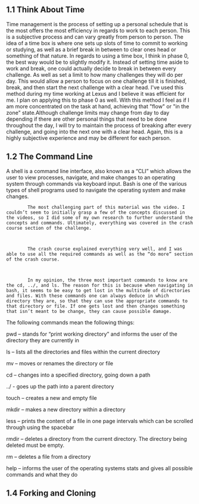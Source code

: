 ## 1.1 Think About Time
Time management is the process of setting up a personal schedule that is the most offers the most efficiency in regards to work to each person. This is a subjective process and can vary greatly from person to person. The idea of a time box is where one sets up slots of time to commit to working or studying, as well as a brief break in between to clear ones head or something of that nature. In regards to using a time box, I think in phase 0, the best way would be to slightly modify it. Instead of setting time aside to work and break, one could actually decide to break in between every challenge. As well as set a limit to how many challenges they will do per day. This would allow a person to focus on one challenge till it is finished, break, and then start the next challenge with a clear head. I've used this method during my time working at Lexus and I believe it was efficient for me. I plan on applying this to phase 0 as well. With this method I feel as if I am more concentrated on the task at hand, achieving that "flow" or "in the zone" state.Although challenge limits may change from day to day depending if there are other personal things that need to be done throughout the day, I will try to maintain the process of breaking after every challenge, and going into the next one with a clear head. Again, this is a highly subjective experience and may be different for each person.
## 1.2 The Command Line
 A shell is a command line interface, also known as a “CLI” which allows the user to view processes, navigate, and make changes to an operating system through commands via keyboard input. Bash is one of the various types of shell programs used to navigate the operating system and make changes.



            The most challenging part of this material was the video. I couldn’t seem to initially grasp a few of the concepts discussed in the videos, so I did some of my own research to further understand the concepts and commands. Ultimately, everything was covered in the crash course section of the challenge.



            The crash course explained everything very well, and I was able to use all the required commands as well as the “do more” section of the crash course.



            In my opinion, the three most important commands to know are the cd, ../, and ls. The reason for this is because when navigating in bash, it seems to be easy to get lost in the multitude of directories and files. With these commands one can always deduce in which directory they are, so that they can use the appropriate commands to that directory or file. If one gets lost and then changes something that isn’t meant to be change, they can cause possible damage.



The following commands mean the following things:



pwd – stands for “print working directory” and informs the user of the directory they are currently in



ls – lists all the directories and files within the current directory



mv – moves or renames the directory or file



cd – changes into a specified directory, going down a path



../ - goes up the path into a parent directory



touch – creates a new and empty file



mkdir – makes a new directory within a directory



less – prints the content of a file in one page intervals which can be scrolled through using the spacebar



rmdir – deletes a directory from the current directory. The directory being deleted must be empty.



rm – deletes a file from a directory



help – informs the user of the operating systems stats and gives all possible commands and what they do


## 1.4 Forking and Cloning